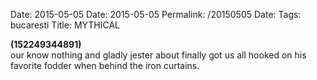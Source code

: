 Date: 2015-05-05
Date: 2015-05-05
Permalink: /20150505
Date: 
Tags: bucaresti 
Title: MYTHICAL
  
**(152249344891)**  
our know nothing and gladly jester about finally got us all hooked on his favorite fodder when behind the iron curtains.